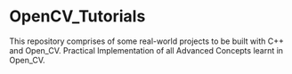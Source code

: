 # OpenCV_Tutorials
This repository comprises of some real-world projects to be built with C++ and Open_CV. Practical Implementation of all Advanced Concepts learnt in Open_CV.
